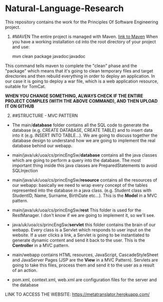 # Natural-Language-Research

This repository contains the work for the Principles Of Software Engineering project.

1. #MAVEN
The entire project is managed with Maven. [link to Maven](http://maven.apache.org) 
When you have a working installation cd into the root directory of your project and use: 

    mvn clean package javadoc:javadoc 

This command tells maven to complete the "clean" phase and the "package" which means that it's going to clean temporary files and target directories and then rebuild everything in order to deploy an application. In our case it is going to deploy a war file, which is a web application resource, suitable for TomCat. 

**WHEN YOU CHANGE SOMETHING, ALWAYS CHECK IF THE ENTIRE PROJECT COMPILES (WITH THE ABOVE COMMAND), AND THEN UPLOAD IT ON GITHUB**

2. ##STRUCTURE - MVC PATTERN

* The main/**database** folder contains all the SQL code to generate the database (e.g. CREATE DATABASE, CREATE TABLE) and to insert data into it (e.g. INSERT INTO TABLE...).
We are going to discuss together the database design to understand how we are going to implement the real database behind our webapp. 

* main/java/uk/uoa/cs/princEngSw/**database** contains all the java classes which are going to perform a query into the database. The most important thing inside this java classes are PreparedStatements to avoid SQLInjection 

* main/java/uk/uoa/cs/princEngSw/**resource** contains all the resources of our webapp: basically we need to wrap every concept of the tables represented into the database in a java class. (e.g. Student class with StudentID, Name, Surname, BirthDate etc...). This is the **Model** in a MVC pattern.

* main/java/uk/uoa/cs/princEngSw/**rest** This folder is used for the RestManager. I don't know if we are going to implement it, so we'll see. 

* java/uk/uoa/cs/princEngSw/**servlet** this folder contains the brain of our webapp. Every class is a Servlet which responds to user input on the website. If a user clicks a link, a Servlet is going to be instantiated to generate dynamic content and send it back to the user. This is the **Controller** in a MVC pattern.

* main/webapp contains HTML resources, JavaScript, CascadeStyleSheet and JavaServer Pages (JSP are the **View** in a MVC Pattern). Servlets are going to take this files, process them and send it to the user as a result of an action. 

* pom.xml, context.xml, web.xml are configuration files for the server and the database

LINK TO ACCESS THE WEBSITE: https://metatranslator.herokuapp.com/

